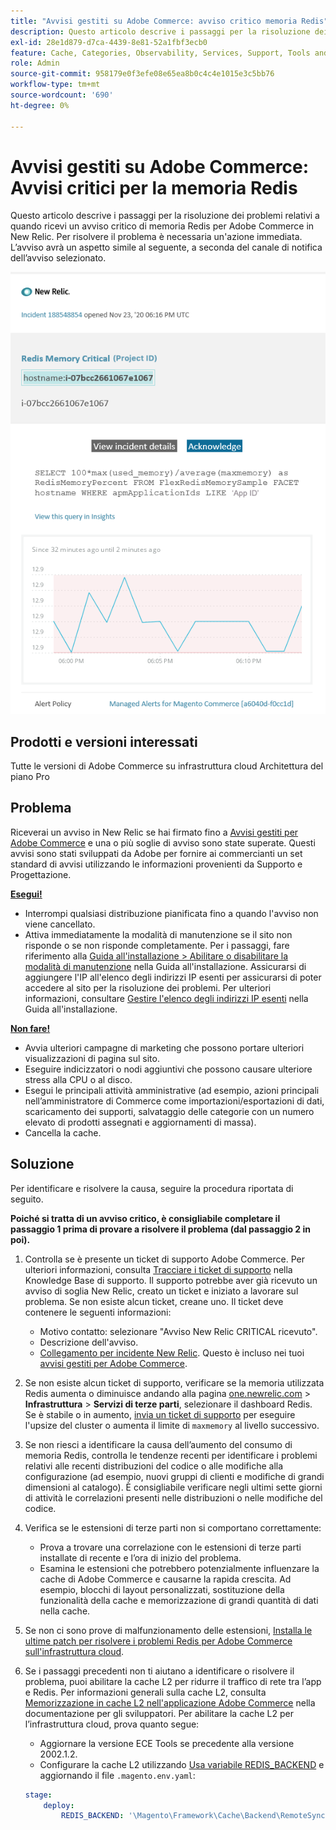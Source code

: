 ```yaml
---
title: "Avvisi gestiti su Adobe Commerce: avviso critico memoria Redis"
description: Questo articolo descrive i passaggi per la risoluzione dei problemi relativi a quando ricevi un avviso critico di memoria Redis per Adobe Commerce in New Relic. Per risolvere il problema è necessaria un'azione immediata. L’avviso avrà un aspetto simile al seguente, a seconda del canale di notifica dell’avviso selezionato.
exl-id: 28e1d879-d7ca-4439-8e81-52a1fbf3ecb0
feature: Cache, Categories, Observability, Services, Support, Tools and External Services, Variables
role: Admin
source-git-commit: 958179e0f3efe08e65ea8b0c4c4e1015e3c5bb76
workflow-type: tm+mt
source-wordcount: '690'
ht-degree: 0%

---
```


# Avvisi gestiti su Adobe Commerce: Avvisi critici per la memoria Redis

Questo articolo descrive i passaggi per la risoluzione dei problemi relativi a quando ricevi un avviso critico di memoria Redis per Adobe Commerce in New Relic. Per risolvere il problema è necessaria un&#39;azione immediata. L’avviso avrà un aspetto simile al seguente, a seconda del canale di notifica dell’avviso selezionato.

![new_relic_redis_memory_critical.png](assets/new_relic_redis_memory_critical.png)

## Prodotti e versioni interessati

Tutte le versioni di Adobe Commerce su infrastruttura cloud Architettura del piano Pro

## Problema

Riceverai un avviso in New Relic se hai firmato fino a [Avvisi gestiti per Adobe Commerce](/help/support-tools/managed-alerts-for-adobe-commerce/managed-alerts-for-magento-commerce.md) e una o più soglie di avviso sono state superate. Questi avvisi sono stati sviluppati da Adobe per fornire ai commercianti un set standard di avvisi utilizzando le informazioni provenienti da Supporto e Progettazione.

**<u>Esegui!</u>**

* Interrompi qualsiasi distribuzione pianificata fino a quando l&#39;avviso non viene cancellato.
* Attiva immediatamente la modalità di manutenzione se il sito non risponde o se non risponde completamente. Per i passaggi, fare riferimento alla [Guida all&#39;installazione > Abilitare o disabilitare la modalità di manutenzione](/docs/commerce-operations/installation-guide/tutorials/maintenance-mode.html#enable-or-disable-maintenance-mode-1) nella Guida all&#39;installazione. Assicurarsi di aggiungere l&#39;IP all&#39;elenco degli indirizzi IP esenti per assicurarsi di poter accedere al sito per la risoluzione dei problemi. Per ulteriori informazioni, consultare [Gestire l&#39;elenco degli indirizzi IP esenti](/docs/commerce-operations/installation-guide/tutorials/maintenance-mode.html#maintain-the-list-of-exempt-ip-addresses) nella Guida all&#39;installazione.

**<u>Non fare!</u>**

* Avvia ulteriori campagne di marketing che possono portare ulteriori visualizzazioni di pagina sul sito.
* Eseguire indicizzatori o nodi aggiuntivi che possono causare ulteriore stress alla CPU o al disco.
* Esegui le principali attività amministrative (ad esempio, azioni principali nell’amministratore di Commerce come importazioni/esportazioni di dati, scaricamento dei supporti, salvataggio delle categorie con un numero elevato di prodotti assegnati e aggiornamenti di massa).
* Cancella la cache.

## Soluzione

Per identificare e risolvere la causa, seguire la procedura riportata di seguito.

**Poiché si tratta di un avviso critico, è consigliabile completare il passaggio 1 prima di provare a risolvere il problema (dal passaggio 2 in poi).**

1. Controlla se è presente un ticket di supporto Adobe Commerce. Per ulteriori informazioni, consulta [Tracciare i ticket di supporto](/help/help-center-guide/help-center/magento-help-center-user-guide.md#track-tickets) nella Knowledge Base di supporto. Il supporto potrebbe aver già ricevuto un avviso di soglia New Relic, creato un ticket e iniziato a lavorare sul problema. Se non esiste alcun ticket, creane uno. Il ticket deve contenere le seguenti informazioni:

   * Motivo contatto: selezionare &quot;Avviso New Relic CRITICAL ricevuto&quot;.
   * Descrizione dell&#39;avviso.
   * [Collegamento per incidente New Relic](https://docs.newrelic.com/docs/alerts-applied-intelligence/new-relic-alerts/alert-incidents/view-violation-event-details-incidents/). Questo è incluso nei tuoi [avvisi gestiti per Adobe Commerce](/help/support-tools/managed-alerts-for-adobe-commerce/managed-alerts-for-magento-commerce.md).

1. Se non esiste alcun ticket di supporto, verificare se la memoria utilizzata Redis aumenta o diminuisce andando alla pagina [one.newrelic.com](https://login.newrelic.com) > **Infrastruttura** > **Servizi di terze parti**, selezionare il dashboard Redis. Se è stabile o in aumento, [invia un ticket di supporto](/help/help-center-guide/help-center/magento-help-center-user-guide.md#submit-ticket) per eseguire l&#39;upsize del cluster o aumenta il limite di `maxmemory` al livello successivo.
1. Se non riesci a identificare la causa dell’aumento del consumo di memoria Redis, controlla le tendenze recenti per identificare i problemi relativi alle recenti distribuzioni del codice o alle modifiche alla configurazione (ad esempio, nuovi gruppi di clienti e modifiche di grandi dimensioni al catalogo). È consigliabile verificare negli ultimi sette giorni di attività le correlazioni presenti nelle distribuzioni o nelle modifiche del codice.
1. Verifica se le estensioni di terze parti non si comportano correttamente:

   * Prova a trovare una correlazione con le estensioni di terze parti installate di recente e l’ora di inizio del problema.
   * Esamina le estensioni che potrebbero potenzialmente influenzare la cache di Adobe Commerce e causarne la rapida crescita. Ad esempio, blocchi di layout personalizzati, sostituzione della funzionalità della cache e memorizzazione di grandi quantità di dati nella cache.

1. Se non ci sono prove di malfunzionamento delle estensioni, [Installa le ultime patch per risolvere i problemi Redis per Adobe Commerce sull&#39;infrastruttura cloud](/help/troubleshooting/miscellaneous/install-latest-patches-to-fix-magento-redis-issues.md).
1. Se i passaggi precedenti non ti aiutano a identificare o risolvere il problema, puoi abilitare la cache L2 per ridurre il traffico di rete tra l’app e Redis. Per informazioni generali sulla cache L2, consulta [Memorizzazione in cache L2 nell&#39;applicazione Adobe Commerce](/docs/commerce-operations/configuration-guide/cache/level-two-cache.html) nella documentazione per gli sviluppatori. Per abilitare la cache L2 per l’infrastruttura cloud, prova quanto segue:

   * Aggiornare la versione ECE Tools se precedente alla versione 2002.1.2.
   * Configurare la cache L2 utilizzando [Usa variabile REDIS\_BACKEND](/docs/commerce-cloud-service/user-guide/configure/env/stage/variables-deploy.html#redis_backend) e aggiornando il file `.magento.env.yaml`:

   ```yaml
   stage:
       deploy:
           REDIS_BACKEND: '\Magento\Framework\Cache\Backend\RemoteSynchronizedCache'
   ```
